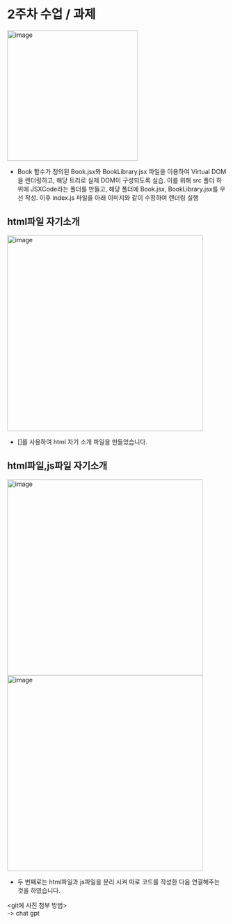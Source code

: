 # 2주차 수업 / 과제<br>
<img width="300" alt="image" src="https://github.com/user-attachments/assets/17875568-f62c-4095-a61f-c06758f18a35"><br>
- Book 함수가 정의된 Book.jsx와 BookLibrary.jsx 파일을 이용하여
Virtual DOM을 렌더링하고, 해당 트리로 실제 DOM이 구성되도록 실습.
이를 위해 src 폴더 하위에 JSXCode라는 폴더를 만들고,
해당 폴더에 Book.jsx, BookLibrary.jsx를 우선 작성.
이후 index.js 파일을 아래 이미지와 같이 수정하여 렌더링 실행<br>

##  html파일 자기소개<br>
<img width="450" alt="image" src="https://github.com/user-attachments/assets/05d0a502-cc66-4e6b-a3bc-599eec12d5a7"><br>
- [<script></script>]를 사용하여 html 자기 소개 파일을 만들었습니다.<br>
## html파일,js파일 자기소개<br>
<img width="450" alt="image" src="https://github.com/user-attachments/assets/3eb8f838-74ab-4854-908d-ff899057dd6d"><br>
<img width="450" alt="image" src="https://github.com/user-attachments/assets/ff7862f4-ddb0-4282-b934-b5df91612ce4"><br>
- 두 번째로는  html파일과 js파일을 분리 시켜 따로 코드를 작성한 다음 연결해주는 것을 하였습니다.

<git에 사진 첨부 방법><br>
-> chat gpt




